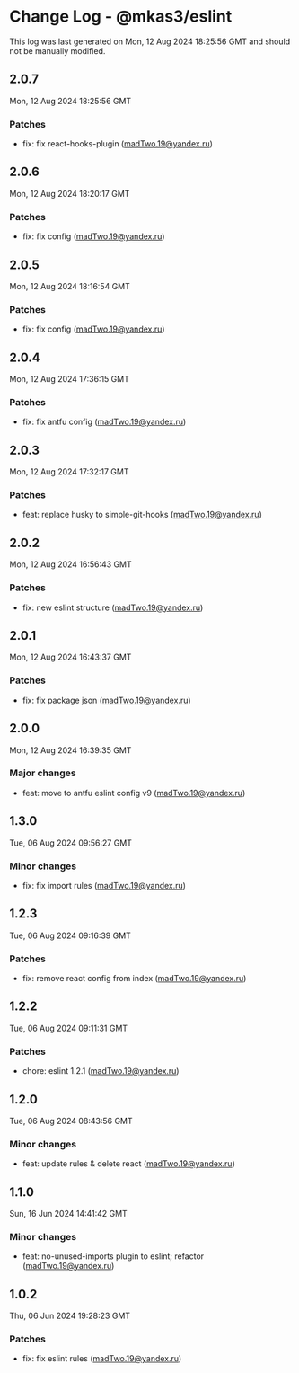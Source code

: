 # Change Log - @mkas3/eslint

This log was last generated on Mon, 12 Aug 2024 18:25:56 GMT and should not be manually modified.

<!-- Start content -->

## 2.0.7

Mon, 12 Aug 2024 18:25:56 GMT

### Patches

- fix: fix react-hooks-plugin (madTwo.19@yandex.ru)

## 2.0.6

Mon, 12 Aug 2024 18:20:17 GMT

### Patches

- fix: fix config (madTwo.19@yandex.ru)

## 2.0.5

Mon, 12 Aug 2024 18:16:54 GMT

### Patches

- fix: fix config (madTwo.19@yandex.ru)

## 2.0.4

Mon, 12 Aug 2024 17:36:15 GMT

### Patches

- fix: fix antfu config (madTwo.19@yandex.ru)

## 2.0.3

Mon, 12 Aug 2024 17:32:17 GMT

### Patches

- feat: replace husky to simple-git-hooks (madTwo.19@yandex.ru)

## 2.0.2

Mon, 12 Aug 2024 16:56:43 GMT

### Patches

- fix: new eslint structure (madTwo.19@yandex.ru)

## 2.0.1

Mon, 12 Aug 2024 16:43:37 GMT

### Patches

- fix: fix package json (madTwo.19@yandex.ru)

## 2.0.0

Mon, 12 Aug 2024 16:39:35 GMT

### Major changes

- feat: move to antfu eslint config v9 (madTwo.19@yandex.ru)

## 1.3.0

Tue, 06 Aug 2024 09:56:27 GMT

### Minor changes

- fix: fix import rules (madTwo.19@yandex.ru)

## 1.2.3

Tue, 06 Aug 2024 09:16:39 GMT

### Patches

- fix: remove react config from index (madTwo.19@yandex.ru)

## 1.2.2

Tue, 06 Aug 2024 09:11:31 GMT

### Patches

- chore: eslint 1.2.1 (madTwo.19@yandex.ru)

## 1.2.0

Tue, 06 Aug 2024 08:43:56 GMT

### Minor changes

- feat: update rules & delete react (madTwo.19@yandex.ru)

## 1.1.0

Sun, 16 Jun 2024 14:41:42 GMT

### Minor changes

- feat: no-unused-imports plugin to eslint; refactor (madTwo.19@yandex.ru)

## 1.0.2

Thu, 06 Jun 2024 19:28:23 GMT

### Patches

- fix: fix eslint rules (madTwo.19@yandex.ru)
